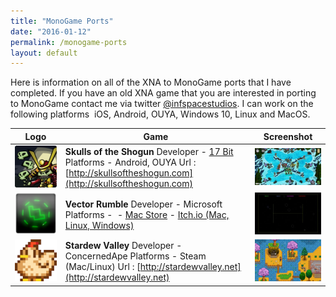 ```yaml
---
title: "MonoGame Ports"
date: "2016-01-12"
permalink: /monogame-ports
layout: default
---
```


Here is information on all of the XNA to MonoGame ports that I have completed. If you have an old XNA game that you are interested in porting to MonoGame contact me via twitter [@infspacestudios](https://twitter.com/infspacestudios). I can work on the following platforms  iOS, Android, OUYA, Windows 10, Linux and MacOS. 

| Logo | Game  | Screenshot |
| -- | -- | -- |
| ![Skulls of the Shogun Logo](images/unnamed.png) |  **Skulls of the Shogun** Developer - [17 Bit](http://17-bit.com) Platforms - Android, OUYA Url : [http://skullsoftheshogun.com](http://skullsoftheshogun.com) | ![Skulls of the Shogun Screenshot](images/unnamed-2-300x169.png) |
| ![Vector Rumble Logo](images/icon256-150x150.png) |  **Vector Rumble** Developer - Microsoft Platforms -  - [Mac Store](https://itunes.apple.com/gb/app/vector-rumble/id1142799488?mt=12) - [Itch.io (Mac, Linux, Windows)](https://infinitespace-studios.itch.io/vector-rumble) | ![screen800x500](images/screen800x500-300x188.jpeg) |
| ![sdv](images/sdv.png) |  **Stardew Valley** Developer - ConcernedApe [](http://www.infinitespace-studios.co.uk/wp-content/uploads/2016/01/unnamed.png)Platforms - Steam (Mac/Linux) Url : [http://stardewvalley.net](http://stardewvalley.net) | ![Stared Valley Logo](images/1_1_screenshot2-1024x640-300x188.png) |

